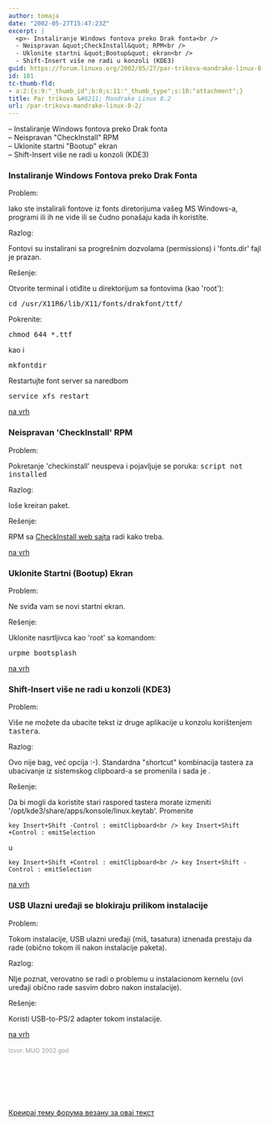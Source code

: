 ```yaml
---
author: tomaja
date: "2002-05-27T15:47:23Z"
excerpt: |
  <p>- Instaliranje Windows fontova preko Drak fonta<br />
  - Neispravan &quot;CheckInstall&quot; RPM<br />
  - Uklonite startni &quot;Bootup&quot; ekran<br />
  - Shift-Insert više ne radi u konzoli (KDE3)
guid: https://forum.linuxo.org/2002/05/27/par-trikova-mandrake-linux-8-2/
id: 181
tc-thumb-fld:
- a:2:{s:9:"_thumb_id";b:0;s:11:"_thumb_type";s:10:"attachment";}
title: Par trikova &#8211; Mandrake Linux 8.2
url: /par-trikova-mandrake-linux-8-2/
---
```

&#8211; Instaliranje Windows fontova preko Drak fonta  
&#8211; Neispravan "CheckInstall" RPM  
&#8211; Uklonite startni "Bootup" ekran  
&#8211; Shift-Insert više ne radi u konzoli (KDE3) <!--break-->



### <a id="fonts" name="fonts">Instaliranje Windows Fontova preko Drak Fonta </a>

Problem:

Iako ste instalirali fontove iz fonts diretorijuma vašeg MS Windows-a, programi ili ih ne vide ili se čudno ponašaju kada ih koristite.

Razlog:

Fontovi su instalirani sa progrešnim dozvolama (permissions) i 'fonts.dir' fajl je prazan.

Rešenje:

Otvorite terminal i otiđite u direktorijum sa fontovima (kao 'root'):

<kbd>cd /usr/X11R6/lib/X11/fonts/drakfont/ttf/</kbd>

Pokrenite:

<kbd>chmod 644 *.ttf</kbd>

kao i

<kbd>mkfontdir</kbd>

Restartujte font server sa naredbom

<kbd>service xfs restart</kbd>

<p class="smallright">
  <a href="http://mandrake.osny.org.yu/html/modules.php?name=News&file=article&sid=12#top">na vrh</a>
</p>

### <a id="check" name="check">Neispravan 'CheckInstall' RPM </a>

Problem:

Pokretanje 'checkinstall' neuspeva i pojavljuje se poruka: <samp>script not installed</samp>

Razlog:

loše kreiran paket.

Rešenje:

RPM sa [CheckInstall web sajta](http://asic-linux.com.mx/%7Eizto/checkinstall/download.php) radi kako treba.

<p class="smallright">
  <a href="http://mandrake.osny.org.yu/html/modules.php?name=News&file=article&sid=12#top">na vrh</a>
</p>

### <a id="splash" name="splash">Uklonite Startni (Bootup) Ekran</a>

Problem:

Ne sviđa vam se novi startni ekran.

Rešenje:

Uklonite nasrtljivca kao 'root' sa komandom:

<kbd>urpme bootsplash</kbd>

<p class="smallright">
  <a href="http://mandrake.osny.org.yu/html/modules.php?name=News&file=article&sid=12#top">na vrh</a>
</p>

### <a id="konsole" name="konsole">Shift-Insert više ne radi u konzoli (KDE3)</a>

Problem:

Više ne možete da ubacite tekst iz druge aplikacije u konzolu korištenjem <kbd><shift ins="">tastera</shift></kbd>.

<shift ins="">

Razlog:

Ovo nije bag, već opcija :-). Standardna "shortcut" kombinacija tastera za ubacivanje iz sistemskog clipboard-a se promenila i sada je <kbd><ctrl ins="" shift=""></ctrl></kbd>.

<ctrl ins="" shift="">

Rešenje:

Da bi mogli da koristite stari raspored tastera morate izmeniti '/opt/kde3/share/apps/konsole/linux.keytab'. Promenite

`key Insert+Shift -Control : emitClipboard<br />
key Insert+Shift +Control : emitSelection`

u

`key Insert+Shift +Control : emitClipboard<br />
key Insert+Shift -Control : emitSelection`

<p class="smallright">
  <a href="http://mandrake.osny.org.yu/html/modules.php?name=News&file=article&sid=12#top">na vrh</a>
</p>

### <a id="usb" name="usb">USB Ulazni uređaji se blokiraju prilikom instalacije</a>

Problem:

Tokom instalacije, USB ulazni uređaji (miš, tasatura) iznenada prestaju da rade (obično tokom ili nakon instalacije paketa).

Razlog:

NIje poznat, verovatno se radi o problemu u instalacionom kernelu (ovi uređaji obično rade sasvim dobro nakon instalacije).

Rešenje:

Koristi USB-to-PS/2 adapter tokom instalacije.

<p class="smallright">
  <a href="http://mandrake.osny.org.yu/html/modules.php?name=News&file=article&sid=12#top">na vrh</a>
</p>

<p class="smallright">
  <font color="#999999"><small>Izvor: MUO</small> <small>2002 god</small></font>
</p>

</ctrl></shift>

&nbsp;

&nbsp;

&nbsp;

[Креирај тему форума везану за овај текст](https://linuxo.org/nova-tema-na-forumu/?se_pid=181)